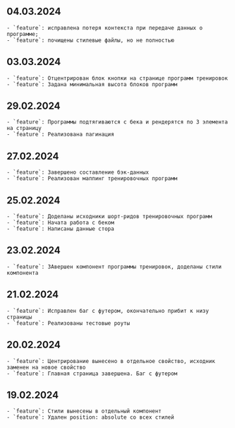 ## 04.03.2024

    - `feature`: исправлена потеря контекста при передаче данных о программе;
    - `feature`: почищены стилевые файлы, но не полностью

## 03.03.2024

    - `feature`: Отцентрирован блок кнопки на странице программ тренировок
    - `feature`: Задана минимальная высота блоков программ

## 29.02.2024

    - `feature`: Программы подтягиваются с бека и рендерятся по 3 элемента на страницу
    - `feature`: Реализована пагинация

## 27.02.2024

    - `feature`: Завершено составление бэк-данных
    - `feature`: Реализован маппинг тренировочных программ

## 25.02.2024

    - `feature`: Доделаны исходники шорт-ридов тренировочных программ
    - `feature`: Начата работа с беком
    - `feature`: Написаны данные стора

## 23.02.2024

    - `feature`: ЗАвершен компонент программы тренировок, доделаны стили компонента

## 21.02.2024

    - `feature`: Исправлен баг с футером, окончательно прибит к низу страницы
    - `feature`: Реализованы тестовые роуты

## 20.02.2024

    - `feature`: Центрирование вынесено в отдельное свойство, исходник заменен на новое свойство
    - `feature`: Главная страница завершена. Баг с футером

## 19.02.2024

    - `feature`: Стили вынесены в отдельный компонент
    - `feature`: Удален position: absolute со всех стилей

